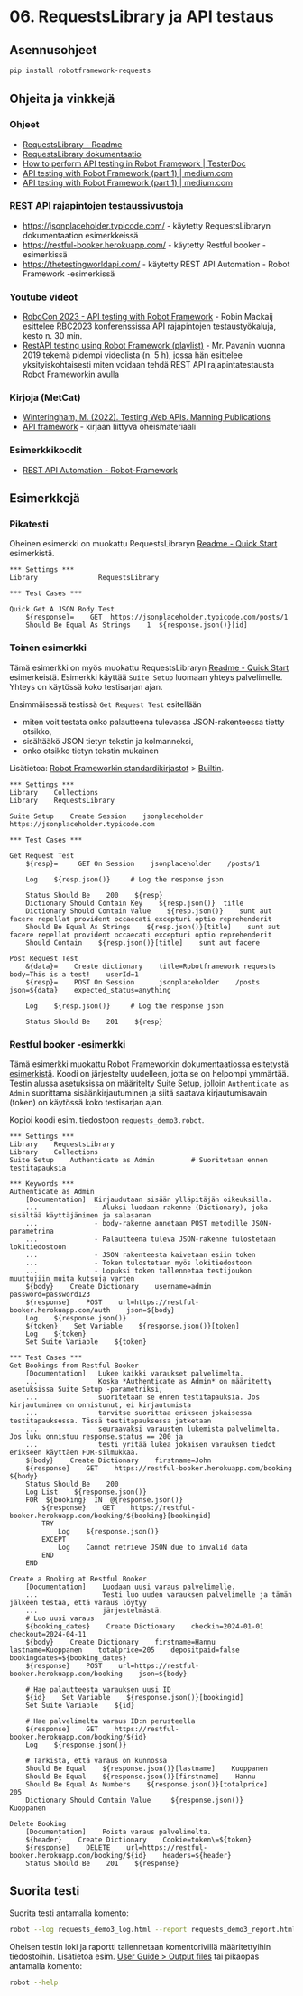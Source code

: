 # 06. RequestsLibrary ja API testaus

## Asennusohjeet
```bash
pip install robotframework-requests
```

## Ohjeita ja vinkkejä

### Ohjeet
- [RequestsLibrary - Readme](https://github.com/MarketSquare/robotframework-requests#readme)
- [RequestsLibrary dokumentaatio](https://marketsquare.github.io/robotframework-requests/doc/RequestsLibrary.html#library-documentation-top)
- [How to perform API testing in Robot Framework | TesterDoc](https://testersdock.com/api-testing-robot-framework/)
- [API testing with Robot Framework (part 1) | medium.com](https://fmgprado.medium.com/api-testing-with-robot-framework-part-1-997a3cb5bffe)
- [API testing with Robot Framework (part 1) | medium.com](https://fmgprado.medium.com/api-testing-with-robot-framework-part-2-a1b80eae4208)
 
### REST API rajapintojen testaussivustoja
- https://jsonplaceholder.typicode.com/ - käytetty RequestsLibraryn dokumentaation esimerkkeissä
- https://restful-booker.herokuapp.com/ - käytetty Restful booker -esimerkissä
- https://thetestingworldapi.com/ - käytetty REST API Automation - Robot Framework -esimerkissä

### Youtube videot
- [RoboCon 2023 - API testing with Robot Framework](https://youtu.be/GeJiVcLUxGY?si=3ygQkexJAu34CCWC) - Robin Mackaij esittelee RBC2023 konferenssissa API rajapintojen testaustyökaluja, kesto n. 30 min.
- [RestAPI testing using Robot Framework (playlist)](https://youtube.com/playlist?list=PLUDwpEzHYYLvMLbma_Rp-6jrrpxkeH0VJ&si=H36_lMiHOq1j4gg9) - Mr. Pavanin vuonna 2019 tekemä pidempi videolista (n. 5 h), jossa hän esittelee yksityiskohtaisesti miten voidaan tehdä REST API rajapintatestausta Robot Frameworkin avulla

### Kirjoja (MetCat)
- [Winteringham, M. (2022). Testing Web APIs. Manning Publications](https://metropolia.finna.fi/Record/nelli15.25605264500041?sid=4488449508)
- [API framework](https://github.com/mwinteringham/api-framework/) - kirjaan liittyvä oheismateriaali

### Esimerkkikoodit
- [REST API Automation - Robot-Framework](https://github.com/shakir-mairaj/REST-API-Automation--Robot-Framework)

## Esimerkkejä

### Pikatesti
Oheinen esimerkki on muokattu RequestsLibraryn [Readme - Quick Start](https://github.com/MarketSquare/robotframework-requests#readme) esimerkistä.

```robotframework
*** Settings ***
Library               RequestsLibrary

*** Test Cases ***

Quick Get A JSON Body Test
    ${response}=    GET  https://jsonplaceholder.typicode.com/posts/1
    Should Be Equal As Strings    1  ${response.json()}[id]
```

### Toinen esimerkki

Tämä esimerkki on myös muokattu RequestsLibraryn [Readme - Quick Start](https://github.com/MarketSquare/robotframework-requests#readme) esimerkeistä. Esimerkki käyttää `Suite Setup` luomaan yhteys palvelimelle. Yhteys on käytössä koko testisarjan ajan.

Ensimmäisessä testissä `Get Request Test` esitellään 
- miten voit testata onko palautteena tulevassa JSON-rakenteessa tietty otsikko,
- sisältääkö JSON tietyn tekstin ja kolmanneksi,
- onko otsikko tietyn tekstin mukainen

Lisätietoa: [Robot Frameworkin standardikirjastot](https://robotframework.org/robotframework/latest/RobotFrameworkUserGuide.html#standard-libraries) > [Builtin](https://robotframework.org/robotframework/latest/libraries/BuiltIn.html).

```robotframework
*** Settings ***                                                                                       
Library    Collections                                                                                 
Library    RequestsLibrary                                                                             
                                                                                                       
Suite Setup    Create Session    jsonplaceholder    https://jsonplaceholder.typicode.com                   
                                                                                                       
*** Test Cases ***                                                                                     
                                                                                                       
Get Request Test                                                                                       
    ${resp}=     GET On Session    jsonplaceholder    /posts/1

    Log    ${resp.json()}     # Log the response json

    Status Should Be    200    ${resp}
    Dictionary Should Contain Key    ${resp.json()}  title
    Dictionary Should Contain Value    ${resp.json()}    sunt aut facere repellat provident occaecati excepturi optio reprehenderit
    Should Be Equal As Strings    ${resp.json()}[title]    sunt aut facere repellat provident occaecati excepturi optio reprehenderit                                                                             
    Should Contain    ${resp.json()}[title]    sunt aut facere
                                                                                                       
Post Request Test                                                                                      
    &{data}=    Create dictionary    title=Robotframework requests    body=This is a test!    userId=1       
    ${resp}=    POST On Session      jsonplaceholder    /posts    json=${data}    expected_status=anything     
    
    Log    ${resp.json()}     # Log the response json
                                                                                                       
    Status Should Be    201    ${resp}    
```

### Restful booker -esimerkki

Tämä esimerkki muokattu Robot Frameworkin dokumentaatiossa esitetystä [esimerkistä](https://docs.robotframework.org/docs/examples/restfulbooker). Koodi on järjestelty uudelleen, jotta se on helpompi
ymmärtää. Testin alussa asetuksissa on määritelty [Suite Setup](https://robotframework.org/robotframework/latest/RobotFrameworkUserGuide.html#suite-setup-and-teardown), jolloin `Authenticate as Admin` suorittama sisäänkirjautuminen ja siitä saatava kirjautumisavain (token) on käytössä koko testisarjan ajan.

Kopioi koodi esim. tiedostoon `requests_demo3.robot`.

```robotframework
*** Settings ***
Library    RequestsLibrary
Library    Collections
Suite Setup    Authenticate as Admin         # Suoritetaan ennen testitapauksia

*** Keywords ***
Authenticate as Admin
    [Documentation]  Kirjaudutaan sisään ylläpitäjän oikeuksilla.
    ...              - Aluksi luodaan rakenne (Dictionary), joka sisältää käyttäjänimen ja salasanan
    ...              - body-rakenne annetaan POST metodille JSON-parametrina
    ...              - Palautteena tuleva JSON-rakenne tulostetaan lokitiedostoon
    ...              - JSON rakenteesta kaivetaan esiin token
    ...              - Token tulostetaan myös lokitiedostoon
    ...              - Lopuksi token tallennetaa testijoukon muuttujiin muita kutsuja varten 
    ${body}    Create Dictionary    username=admin    password=password123
    ${response}    POST    url=https://restful-booker.herokuapp.com/auth    json=${body}
    Log    ${response.json()}
    ${token}    Set Variable    ${response.json()}[token]
    Log    ${token}
    Set Suite Variable    ${token}

*** Test Cases ***
Get Bookings from Restful Booker
    [Documentation]   Lukee kaikki varaukset palvelimelta.
    ...               Koska *Authenticate as Admin* on määritetty asetuksissa Suite Setup -parametriksi,
    ...               suoritetaan se ennen testitapauksia. Jos kirjautuminen on onnistunut, ei kirjautumista
    ...               tarvitse suorittaa erikseen jokaisessa testitapauksessa. Tässä testitapauksessa jatketaan
    ...               seuraavaksi varausten lukemista palvelimelta. Jos luku onnistuu response.status == 200 ja
    ...               testi yritää lukea jokaisen varauksen tiedot erikseen käyttäen FOR-silmukkaa.
    ${body}    Create Dictionary    firstname=John
    ${response}    GET    https://restful-booker.herokuapp.com/booking    ${body}
    Status Should Be    200
    Log List    ${response.json()}
    FOR  ${booking}  IN  @{response.json()}
        ${response}    GET    https://restful-booker.herokuapp.com/booking/${booking}[bookingid]
        TRY
            Log    ${response.json()}
        EXCEPT
            Log    Cannot retrieve JSON due to invalid data
        END
    END

Create a Booking at Restful Booker
    [Documentation]    Luodaan uusi varaus palvelimelle.
    ...                Testi luo uuden varauksen palvelimelle ja tämän jälkeen testaa, että varaus löytyy
    ...                järjestelmästä.
    # Luo uusi varaus
    ${booking_dates}    Create Dictionary    checkin=2024-01-01    checkout=2024-04-11
    ${body}    Create Dictionary    firstname=Hannu    lastname=Kuoppanen    totalprice=205    depositpaid=false    bookingdates=${booking_dates}
    ${response}    POST    url=https://restful-booker.herokuapp.com/booking    json=${body}

    # Hae palautteesta varauksen uusi ID
    ${id}    Set Variable    ${response.json()}[bookingid]
    Set Suite Variable    ${id}

    # Hae palvelimelta varaus ID:n perusteella
    ${response}    GET    https://restful-booker.herokuapp.com/booking/${id}
    Log    ${response.json()}

    # Tarkista, että varaus on kunnossa
    Should Be Equal    ${response.json()}[lastname]    Kuoppanen
    Should Be Equal    ${response.json()}[firstname]    Hannu   
    Should Be Equal As Numbers    ${response.json()}[totalprice]    205
    Dictionary Should Contain Value     ${response.json()}    Kuoppanen

Delete Booking
    [Documentation]    Poista varaus palvelimelta.
    ${header}    Create Dictionary    Cookie=token\=${token}
    ${response}    DELETE    url=https://restful-booker.herokuapp.com/booking/${id}    headers=${header}   
    Status Should Be    201    ${response}
```

## Suorita testi
Suorita testi antamalla komento:
```bash
robot --log requests_demo3_log.html --report requests_demo3_report.html requests_demo3.robot
```

Oheisen testin loki ja raportti tallennetaan komentorivillä määritettyihin tiedostoihin. Lisätietoa esim. [User Guide > Output files](https://robotframework.org/robotframework/latest/RobotFrameworkUserGuide.html#output-files) tai pikaopas antamalla komento:

```bash
robot --help
```
